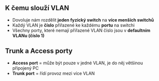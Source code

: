 ## K čemu slouží VLAN

- Dovoluje nám rozdělit **jeden fyzický switch** na **více menších switchů**
- Každý VLAN je **číslo** přiřazené ke každému **portu** na switchi
- Všechny porty, které nemají přiřazené VLAN číslo jsou v **defaultním VLANu (číslo 1)**

## Trunk a Access porty

- **Access port** = může být pouze v jedné VLAN, je do něj většinou připojený PC
- **Trunk port** = řídí provoz mezi více VLAN


